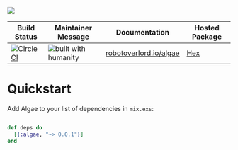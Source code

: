 ![](https://github.com/robot-overlord/algae/blob/master/logo.png?raw=true)

| Build Status | Maintainer Message | Documentation | Hosted Package |
|--------------|--------------------|---------------|----------------|
| [![Circle CI](https://circleci.com/gh/robot-overlord/algae.svg?style=svg)](https://circleci.com/gh/robot-overlord/algae) | ![built with humanity](https://cloud.githubusercontent.com/assets/1052016/11023213/66d837a4-8627-11e5-9e3b-b295fafb1450.png) |[robotoverlord.io/algae](http://www.robotoverlord.io/algae/api-reference.html) | [Hex](https://hex.pm/packages/algae) |

# Quickstart
Add Algae to your list of dependencies in `mix.exs`:

```elixir

def deps do
  [{:algae, "~> 0.0.1"}]
end

```
